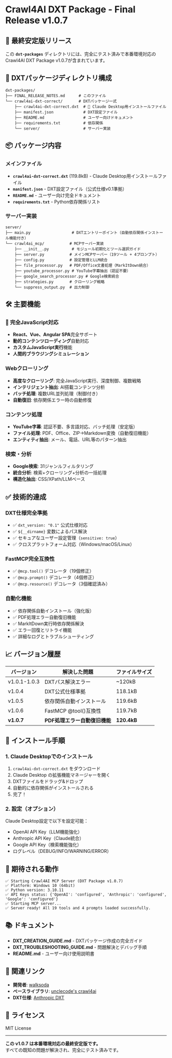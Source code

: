 # Crawl4AI DXT Package - Final Release v1.0.7

## 🎉 最終安定版リリース

この **`dxt-packages`** ディレクトリには、完全にテスト済みで本番環境対応のCrawl4AI DXT Package v1.0.7が含まれています。

## 📁 DXTパッケージディレクトリ構成

```
dxt-packages/
├── FINAL_RELEASE_NOTES.md      # このファイル
└── crawl4ai-dxt-correct/       # DXTパッケージ一式
    ├── crawl4ai-dxt-correct.dxt  # 🎯 Claude Desktop用インストールファイル
    ├── manifest.json             # DXT設定ファイル
    ├── README.md                 # ユーザー向けドキュメント
    ├── requirements.txt          # 依存関係
    └── server/                   # サーバー実装
```

## 📦 パッケージ内容

### メインファイル
- **`crawl4ai-dxt-correct.dxt`** (119.8kB) - Claude Desktop用インストールファイル
- **`manifest.json`** - DXT設定ファイル（公式仕様v0.1準拠）
- **`README.md`** - ユーザー向け完全ドキュメント
- **`requirements.txt`** - Python依存関係リスト

### サーバー実装
```
server/
├── main.py                  # DXTエントリーポイント（自動依存関係インストール機能付き）
└── crawl4ai_mcp/           # MCPサーバー実装
    ├── __init__.py          # モジュール初期化とツール選択ガイド
    ├── server.py           # メインMCPサーバー（19ツール + 4プロンプト）
    ├── config.py           # 設定管理とLLM統合
    ├── file_processor.py   # PDF/Office文書処理（MarkItDown統合）
    ├── youtube_processor.py # YouTube字幕抽出（認証不要）
    ├── google_search_processor.py # Google検索統合
    ├── strategies.py       # クローリング戦略
    └── suppress_output.py  # 出力制御
```

## 🛠️ 主要機能

### 🚀 **完全JavaScript対応**
- **React、Vue、Angular SPA**完全サポート
- **動的コンテンツローディング**自動対応
- **カスタムJavaScript実行**機能
- **人間的ブラウジングシミュレーション**

### Webクローリング
- **高度なクローリング**: 完全JavaScript実行、深度制御、複数戦略
- **インテリジェント抽出**: AI搭載コンテンツ分析
- **バッチ処理**: 複数URL並列処理（制御付き）
- **自動復旧**: 依存関係エラー時の自動修復

### コンテンツ処理
- **YouTube字幕**: 認証不要、多言語対応、バッチ処理（安定版）
- **ファイル処理**: PDF、Office、ZIP→Markdown変換（自動復旧機能）
- **エンティティ抽出**: メール、電話、URL等のパターン抽出

### 検索・分析
- **Google検索**: 31ジャンルフィルタリング
- **統合分析**: 検索+クローリング+分析の一括処理
- **構造化抽出**: CSS/XPath/LLMベース

## ✅ 技術的達成

### DXT仕様完全準拠
- ✅ `dxt_version: "0.1"` 公式仕様対応
- ✅ `${__dirname}` 変数によるパス解決
- ✅ セキュアなユーザー設定管理（`sensitive: true`）
- ✅ クロスプラットフォーム対応（Windows/macOS/Linux）

### FastMCP完全互換性
- ✅ `@mcp.tool()` デコレータ（19個修正）
- ✅ `@mcp.prompt()` デコレータ（4個修正）
- ✅ `@mcp.resource()` デコレータ（3個確認済み）

### 自動化機能
- ✅ 依存関係自動インストール（強化版）
- ✅ PDF処理エラー自動復旧機能
- ✅ MarkItDown実行時依存関係解決
- ✅ エラー回復とリトライ機能
- ✅ 詳細なログとトラブルシューティング

## 📈 バージョン履歴

| バージョン | 解決した問題 | ファイルサイズ |
|-----------|-------------|-------------|
| v1.0.1-1.0.3 | DXTパス解決エラー | ~120kB |
| v1.0.4 | DXT公式仕様準拠 | 118.1kB |
| v1.0.5 | 依存関係自動インストール | 119.6kB |
| v1.0.6 | FastMCP @tool()互換性 | 119.7kB |
| **v1.0.7** | **PDF処理エラー自動復旧機能** | **120.4kB** |

## 🚀 インストール手順

### 1. Claude Desktopでのインストール
1. `crawl4ai-dxt-correct.dxt` をダウンロード
2. Claude Desktop の拡張機能マネージャーを開く
3. DXTファイルをドラッグ&ドロップ
4. 自動的に依存関係がインストールされる
5. 完了！

### 2. 設定（オプション）
Claude Desktop設定で以下を設定可能：
- OpenAI API Key（LLM機能強化）
- Anthropic API Key（Claude統合）
- Google API Key（検索機能強化）
- ログレベル（DEBUG/INFO/WARNING/ERROR）

## 🎯 期待される動作

```
✅ Starting Crawl4AI MCP Server (DXT Package v1.0.7)
✅ Platform: Windows 10 (64bit)
✅ Python version: 3.10.11
✅ API Keys status: {'OpenAI': 'configured', 'Anthropic': 'configured', 'Google': 'configured'}
✅ Starting MCP server...
✅ Server ready! All 19 tools and 4 prompts loaded successfully.
```

## 📚 ドキュメント

- **DXT_CREATION_GUIDE.md** - DXTパッケージ作成の完全ガイド
- **DXT_TROUBLESHOOTING_GUIDE.md** - 問題解決とデバッグ手順
- **README.md** - ユーザー向け使用説明書

## 🔗 関連リンク

- **開発者**: [walksoda](https://github.com/walksoda/crawl-mcp)
- **ベースライブラリ**: [unclecode's crawl4ai](https://github.com/unclecode/crawl4ai)
- **DXT仕様**: [Anthropic DXT](https://github.com/anthropics/dxt)

## 📄 ライセンス

MIT License

---

**この v1.0.7 は本番環境対応の最終安定版です。**  
すべての既知の問題が解決され、完全にテスト済みです。